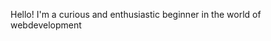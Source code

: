 Hello! I'm a curious and enthusiastic beginner in the world of webdevelopment

<!---
RamanandLokhande/RamanandLokhande is a ✨ special ✨ repository because its `README.md` (this file) appears on your GitHub profile.
You can click the Preview link to take a look at your changes.
--->
